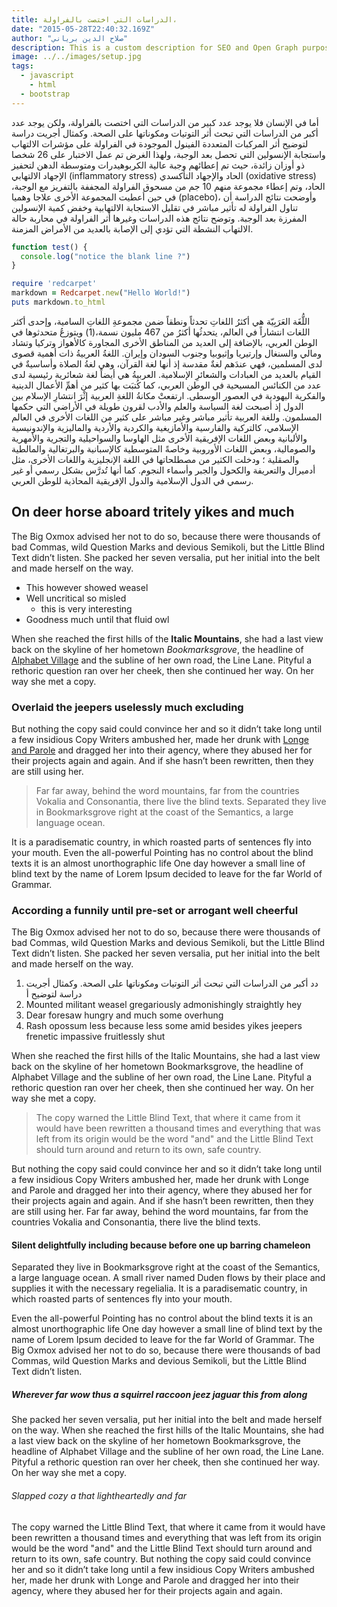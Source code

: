 ```yaml
---
title: الدراسات التي اختصت بالفراولة،
date: "2015-05-28T22:40:32.169Z"
author: "صلاح الدين برياني"
description: This is a custom description for SEO and Open Graph purposes, rather than the default generated excerpt. Simply add a description field to the frontmatter.
image: ../../images/setup.jpg
tags:
  - javascript
    - html
  - bootstrap
---
```


أما في الإنسان فلا يوجد عدد كبير من الدراسات التي اختصت بالفراولة، ولكن يوجد عدد أكبر من الدراسات التي تبحث أثر التوتيات ومكوناتها على الصحة. وكمثال أجريت دراسة لتوضيح أثر المركبات المتعددة الفينول الموجودة في الفراولة على مؤشرات الالتهاب واستجابة الإنسولين التي تحصل بعد الوجبة، ولهذا الغرض تم عمل الاختبار على 26 شخصا ذو أوزان زائدة، حيث تم إعطائهم وجبة عالية الكربوهيدرات ومتوسطة الدهن لتحفيز الإجهاد الالتهابي (inflammatory stress) الحاد والإجهاد التأكسدي (oxidative stress) الحاد، وتم إعطاء مجموعة منهم 10 جم من مسحوق الفراولة المجففة بالتفريز مع الوجبة، في حين أعطيت المجموعة الأخرى علاجا وهميا (placebo)، وأوضحت نتائج الدراسة أن تناول الفراولة له تأثير مباشر في تقليل الاستجابة الالتهابية وخفض كمية الإنسولين المفرزة بعد الوجبة. وتوضح نتائج هذه الدراسات وغيرها أثر الفراولة في محاربة حالة الالتهاب النشطة التي تؤدي إلى الإصابة بالعديد من الأمراض المزمنة.

```javascript
function test() {
  console.log("notice the blank line ?")
}
```

```ruby
require 'redcarpet'
markdown = Redcarpet.new("Hello World!")
puts markdown.to_html
```

اللُّغَة العَرَبِيّة هي أكثرُ اللغاتِ تحدثاً ونطقاً ضمن مجموعةِ اللغاتِ السامية، وإحدى أكثر اللغات انتشاراً في العالم، يتحدثُها أكثرُ من 467 مليون نسمة،(1) ويتوزعُ متحدثوها في الوطن العربي، بالإضافة إلى العديد من المناطق الأخرى المجاورة كالأهواز وتركيا وتشاد ومالي والسنغال وإرتيريا وإثيوبيا وجنوب السودان وإيران. اللغةُ العربيةُ ذات أهمية قصوى لدى المسلمين، فهي عندَهم لغةٌ مقدسة إذ أنها لغة القرآن، وهي لغةُ الصلاة وأساسيةٌ في القيام بالعديد من العبادات والشعائرِ الإسلامية. العربيةُ هي أيضاً لغة شعائرية رئيسية لدى عدد من الكنائس المسيحية في الوطن العربي، كما كُتبَت بها كثير من أهمِّ الأعمال الدينية والفكرية اليهودية في العصور الوسطى. ارتفعتْ مكانةُ اللغةِ العربية إثْرَ انتشارِ الإسلام بين الدول إذ أصبحت لغة السياسة والعلم والأدب لقرون طويلة في الأراضي التي حكمها المسلمون. وللغة العربية تأثير مباشر وغير مباشر على كثير من اللغات الأخرى في العالم الإسلامي، كالتركية والفارسية والأمازيغية والكردية والأردية والماليزية والإندونيسية والألبانية وبعض اللغات الإفريقية الأخرى مثل الهاوسا والسواحيلية والتجرية والأمهرية والصومالية، وبعض اللغات الأوروبية وخاصةً المتوسطية كالإسبانية والبرتغالية والمالطية والصقلية ؛ ودخلت الكثير من مصطلحاتها في اللغة الإنجليزية واللغات الأخرى، مثل أدميرال والتعريفة والكحول والجبر وأسماء النجوم. كما أنها تُدرَّس بشكل رسمي أو غير رسمي في الدول الإسلامية والدول الإفريقية المحاذية للوطن العربي.

## On deer horse aboard tritely yikes and much

The Big Oxmox advised her not to do so, because there were thousands of bad
Commas, wild Question Marks and devious Semikoli, but the Little Blind Text
didn’t listen. She packed her seven versalia, put her initial into the belt and
made herself on the way.

- This however showed weasel
- Well uncritical so misled
  - this is very interesting
- Goodness much until that fluid owl

When she reached the first hills of the **Italic Mountains**, she had a last
view back on the skyline of her hometown _Bookmarksgrove_, the headline of
[Alphabet Village](http://google.com) and the subline of her own road, the Line
Lane. Pityful a rethoric question ran over her cheek, then she continued her
way. On her way she met a copy.

### Overlaid the jeepers uselessly much excluding

But nothing the copy said could convince her and so it didn’t take long until a
few insidious Copy Writers ambushed her, made her drunk with
[Longe and Parole](http://google.com) and dragged her into their agency, where
they abused her for their projects again and again. And if she hasn’t been
rewritten, then they are still using her.

> Far far away, behind the word mountains, far from the countries Vokalia and
> Consonantia, there live the blind texts. Separated they live in Bookmarksgrove
> right at the coast of the Semantics, a large language ocean.

It is a paradisematic country, in which roasted parts of sentences fly into your
mouth. Even the all-powerful Pointing has no control about the blind texts it is
an almost unorthographic life One day however a small line of blind text by the
name of Lorem Ipsum decided to leave for the far World of Grammar.

### According a funnily until pre-set or arrogant well cheerful

The Big Oxmox advised her not to do so, because there were thousands of bad
Commas, wild Question Marks and devious Semikoli, but the Little Blind Text
didn’t listen. She packed her seven versalia, put her initial into the belt and
made herself on the way.

1. دد أكبر من الدراسات التي تبحث أثر التوتيات ومكوناتها على الصحة. وكمثال أجريت دراسة لتوضيح أ
2. Mounted militant weasel gregariously admonishingly straightly hey
3. Dear foresaw hungry and much some overhung
4. Rash opossum less because less some amid besides yikes jeepers frenetic
   impassive fruitlessly shut

When she reached the first hills of the Italic Mountains, she had a last view
back on the skyline of her hometown Bookmarksgrove, the headline of Alphabet
Village and the subline of her own road, the Line Lane. Pityful a rethoric
question ran over her cheek, then she continued her way. On her way she met a
copy.

> The copy warned the Little Blind Text, that where it came from it would have
> been rewritten a thousand times and everything that was left from its origin
> would be the word "and" and the Little Blind Text should turn around and
> return to its own, safe country.

But nothing the copy said could convince her and so it didn’t take long until a
few insidious Copy Writers ambushed her, made her drunk with Longe and Parole
and dragged her into their agency, where they abused her for their projects
again and again. And if she hasn’t been rewritten, then they are still using
her. Far far away, behind the word mountains, far from the countries Vokalia and
Consonantia, there live the blind texts.

#### Silent delightfully including because before one up barring chameleon

Separated they live in Bookmarksgrove right at the coast of the Semantics, a
large language ocean. A small river named Duden flows by their place and
supplies it with the necessary regelialia. It is a paradisematic country, in
which roasted parts of sentences fly into your mouth.

Even the all-powerful Pointing has no control about the blind texts it is an
almost unorthographic life One day however a small line of blind text by the
name of Lorem Ipsum decided to leave for the far World of Grammar. The Big Oxmox
advised her not to do so, because there were thousands of bad Commas, wild
Question Marks and devious Semikoli, but the Little Blind Text didn’t listen.

##### Wherever far wow thus a squirrel raccoon jeez jaguar this from along

She packed her seven versalia, put her initial into the belt and made herself on
the way. When she reached the first hills of the Italic Mountains, she had a
last view back on the skyline of her hometown Bookmarksgrove, the headline of
Alphabet Village and the subline of her own road, the Line Lane. Pityful a
rethoric question ran over her cheek, then she continued her way. On her way she
met a copy.

###### Slapped cozy a that lightheartedly and far

The copy warned the Little Blind Text, that where it came from it would have
been rewritten a thousand times and everything that was left from its origin
would be the word "and" and the Little Blind Text should turn around and return
to its own, safe country. But nothing the copy said could convince her and so it
didn’t take long until a few insidious Copy Writers ambushed her, made her drunk
with Longe and Parole and dragged her into their agency, where they abused her
for their projects again and again.
